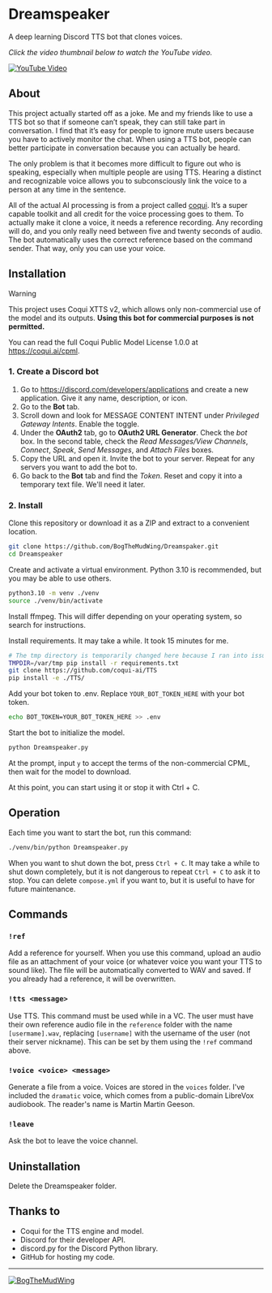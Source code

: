 # Dreamspeaker

A deep learning Discord TTS bot that clones voices.

*Click the video thumbnail below to watch the YouTube video.*

[![YouTube Video](https://i.ytimg.com/vi_webp/NdyOZWh9vNo/maxresdefault.webp)](https://youtu.be/NdyOZWh9vNo)

## About

This project actually started off as a joke. Me and my friends like to use a TTS bot so that if someone can’t speak, they can still take part in conversation. I find that it’s easy for people to ignore mute users because you have to actively monitor the chat. When using a TTS bot, people can better participate in conversation because you can actually be heard.

The only problem is that it becomes more difficult to figure out who is speaking, especially when multiple people are using TTS. Hearing a distinct and recognizable voice allows you to subconsciously link the voice to a person at any time in the sentence.

All of the actual AI processing is from a project called [coqui](https://github.com/coqui-ai/TTS). It’s a super capable toolkit and all credit for the voice processing goes to them. To actually make it clone a voice, it needs a reference recording. Any recording will do, and you only really need between five and twenty seconds of audio. The bot automatically uses the correct reference based on the command sender. That way, only you can use your voice.

## Installation

> [!WARNING]
>
> This project uses Coqui XTTS v2, which allows only non-commercial use of the model and its outputs. **Using this bot for commercial purposes is not permitted.**
>
> You can read the full Coqui Public Model License 1.0.0 at <https://coqui.ai/cpml>.

### 1. Create a Discord bot

1. Go to https://discord.com/developers/applications and create a new application. Give it any name, description, or icon.
2. Go to the **Bot** tab.
3. Scroll down and look for MESSAGE CONTENT INTENT under _Privileged Gateway Intents_. Enable the toggle.
4. Under the **OAuth2** tab, go to **OAuth2 URL Generator**. Check the _bot_ box. In the second table, check the _Read Messages/View Channels_, _Connect_, _Speak_, _Send Messages_, and _Attach Files_ boxes.
5. Copy the URL and open it. Invite the bot to your server. Repeat for any servers you want to add the bot to.
6. Go back to the **Bot** tab and find the _Token_. Reset and copy it into a temporary text file. We'll need it later.

### 2. Install

Clone this repository or download it as a ZIP and extract to a convenient location.

```bash
git clone https://github.com/BogTheMudWing/Dreamspaker.git
cd Dreamspeaker
```

Create and activate a virtual environment. Python 3.10 is recommended, but you may be able to use others.

```bash
python3.10 -m venv ./venv
source ./venv/bin/activate
```

Install ffmpeg. This will differ depending on your operating system, so search for instructions.

Install requirements. It may take a while. It took 15 minutes for me.

```bash
# The tmp directory is temporarily changed here because I ran into issues where my default /tmp is not large enough, and you may run into the same issue.
TMPDIR=/var/tmp pip install -r requirements.txt
git clone https://github.com/coqui-ai/TTS
pip install -e ./TTS/
```

Add your bot token to .env. Replace `YOUR_BOT_TOKEN_HERE` with your bot token.

```bash
echo BOT_TOKEN=YOUR_BOT_TOKEN_HERE >> .env
```

Start the bot to initialize the model.

```bash
python Dreamspeaker.py
```

At the prompt, input `y` to accept the terms of the non-commercial CPML, then wait for the model to download.

At this point, you can start using it or stop it with Ctrl + C.

## Operation

Each time you want to start the bot, run this command:

```bash
./venv/bin/python Dreamspeaker.py
```

When you want to shut down the bot, press `Ctrl + C`. It may take a while to shut down completely, but it is not dangerous to repeat `Ctrl + C` to ask it to stop. You can delete `compose.yml` if you want to, but it is useful to have for future maintenance.

## Commands

### `!ref`

Add a reference for yourself. When you use this command, upload an audio file as an attachment of your voice (or whatever voice you want your TTS to sound like). The file will be automatically converted to WAV and saved. If you already had a reference, it will be overwritten. 

### `!tts <message>`

Use TTS. This command must be used while in a VC. The user must have their own reference audio file in the `reference` folder with the name `[usermame].wav`, replacing `[username]` with the username of the user (not their server nickname). This can be set by them using the `!ref` command above.

### `!voice <voice> <message>`

Generate a file from a voice. Voices are stored in the `voices` folder. I've included the `dramatic` voice, which comes from a public-domain LibreVox audiobook. The reader's name is Martin Martin Geeson.

### `!leave`

Ask the bot to leave the voice channel.

## Uninstallation

Delete the Dreamspeaker folder.

## Thanks to

- Coqui for the TTS engine and model.
- Discord for their developer API.
- discord.py for the Discord Python library.
- GitHub for hosting my code.

---

[![BogTheMudWing](https://nextcloud.macver.org/apps/files_sharing/publicpreview/jyWLnm4i724mxXg?file=/&fileId=61792&x=3390&y=1906&a=true&etag=c43260166526abc326861afd5244df8e)](https://blog.macver.org/about-me)
